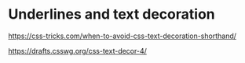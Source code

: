 # Underlines and text decoration

https://css-tricks.com/when-to-avoid-css-text-decoration-shorthand/

https://drafts.csswg.org/css-text-decor-4/
